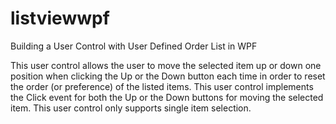 # listviewwpf
Building a User Control with User Defined Order List in WPF

This user control allows the user to move the selected item up or down one position when clicking the Up or the Down button each time in order to reset the order (or preference) of the listed items. This user control implements the Click event for both the Up or the Down buttons for moving the selected item. This user control only supports single item selection.
